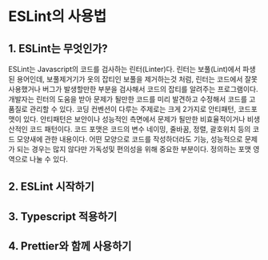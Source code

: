 # ESLint의 사용법

## 1. ESLint는 무엇인가?
ESLint는 Javascript의 코드를 검사하는 린터(Linter)다.
린터는 보풀(Lint)에서 파생된 용어인데, 보풀제거기가 옷의 잡티인 보풀을 제거하는것 처럼, 린터는 코드에서 잘못 사용했거나 버그가 발생할만한 부분을 검사해서 코드의 잡티를 알려주는 프로그램이다.  
개발자는 린터의 도움을 받아 문제가 될만한 코드를 미리 발견하고 수정해서 코드를 고품질로 관리할 수 있다. 
코딩 컨벤션이 다루는 주제로는 크게 2가지로 안티패턴, 코드포맷이 있다. 
안티패턴은 보안이나 성능적인 측면에서 문제가 될만한 비효율적이거나 비생산적인 코드 패턴이다. 코드 포맷은 코드의 변수 네이밍, 줄바꿈, 정렬, 괄호위치 등의 코드 모양새에 관한 내용이다. 어떤 모양으로 코드를 작성하더라도 기능, 성능적으로 문제가 되는 경우는 많지 않다만 가독성및 편의성을 위해 중요한 부분이다.
정의하는 포맷 영역으로 나눌 수 있다.

## 2. ESLint 시작하기

## 3. Typescript 적용하기

## 4. Prettier와 함께 사용하기
